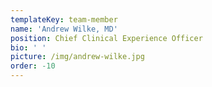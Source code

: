 ```yaml
---
templateKey: team-member
name: 'Andrew Wilke, MD'
position: Chief Clinical Experience Officer
bio: ' '
picture: /img/andrew-wilke.jpg
order: -10
---
```


